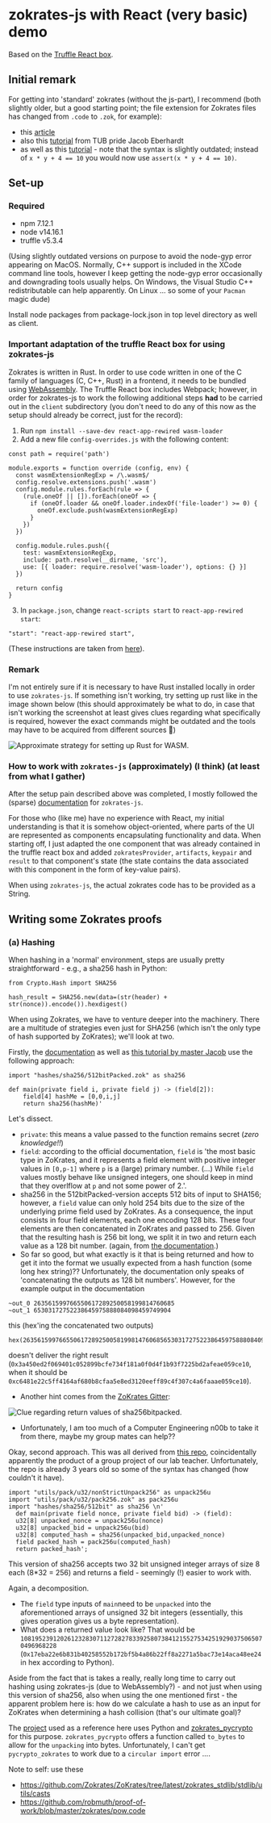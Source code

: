 
# zokrates-js with React (very basic) demo

Based on the [Truffle React box](https://www.trufflesuite.com/boxes/react).

## Initial remark

For getting into 'standard' zokrates (without the js-part), I recommend (both slightly older, but a good starting point; the file extension for Zokrates files has changed from `.code` to `.zok`, for example):
- this [article](https://blog.gnosis.pm/getting-started-with-zksnarks-zokrates-61e4f8e66bcc)
- also this [tutorial](https://medium.com/zokrates/building-identity-linked-zksnarks-with-zokrates-a36085cdd40) from TUB pride Jacob Eberhardt
- as well as this [tutorial](https://github.com/leanthebean/puzzle-hunt) - note that the syntax is slightly outdated; instead of `x * y + 4 == 10` you would now use `assert(x * y + 4 == 10)`.

## Set-up

### Required

- npm 7.12.1
- node v14.16.1
- truffle v5.3.4

(Using slightly outdated versions on purpose to avoid the node-gyp error appearing on MacOS. Normally, C++ support is included in the XCode command line tools, however I keep getting the node-gyp error occasionally and downgrading tools usually helps. On Windows, the Visual Studio C++ redistributable can help apparently. On Linux ... so some of your `Pacman` magic dude)

Install node packages from package-lock.json in top level directory as well as client.

### Important adaptation of the truffle React box for using zokrates-js

Zokrates is written in Rust. In order to use code written in one of the C family of languages (C, C++, Rust) in a frontend, it needs to be bundled using [WebAssembly](https://developer.mozilla.org/en-US/docs/WebAssembly). The Truffle React box includes Webpack; however, in order for zokrates-js to work the following additional steps **had** to be carried out in the `client` subdirectory (you don't need to do any of this now as the setup should already be correct, just for the record):

1) Run `npm install --save-dev react-app-rewired wasm-loader`
2) Add a new file `config-overrides.js` with the following content:

```
const path = require('path')

module.exports = function override (config, env) {
  const wasmExtensionRegExp = /\.wasm$/
  config.resolve.extensions.push('.wasm')
  config.module.rules.forEach(rule => {
    (rule.oneOf || []).forEach(oneOf => {
      if (oneOf.loader && oneOf.loader.indexOf('file-loader') >= 0) {
        oneOf.exclude.push(wasmExtensionRegExp)
      }
    })
  })

  config.module.rules.push({
    test: wasmExtensionRegExp,
    include: path.resolve(__dirname, 'src'),
    use: [{ loader: require.resolve('wasm-loader'), options: {} }]
  })

  return config
}
```
3. In `package.json`, change `react-scripts start` to `react-app-rewired start`:
```
"start": "react-app-rewired start",
````

(These instructions are taken from [here](https://github.com/matter-labs/zksync/issues/238)).

### Remark

I'm not entirely sure if it is necessary to have Rust installed locally in order to use `zokrates-js`. If something isn't working, try setting up rust like in the image shown below (this should approximately be what to do, in case that isn't working the screenshot at least gives clues regarding what specifically is required, however the exact commands might be outdated and the tools may have to be acquired from different sources 😬)

![Approximate strategy for setting up Rust for WASM.](rust_install.png)

### How to work with `zokrates-js` (approximately) (I think) (at least from what I gather)

After the setup pain described above was completed, I mostly followed the (sparse) [documentation](https://zokrates.github.io/toolbox/zokrates_js.html) for `zokrates-js`.

For those who (like me) have no experience with React, my initial understanding is that it is somehow object-oriented, where parts of the UI are represented as components encapsulating functionality and data. When starting off, I just adapted the one component that was already contained in the truffle react box and added `zokratesProvider`, `artifacts`, `keypair` and `result` to that component's state (the state contains the data associated with this component in the form of key-value pairs). 

When using `zokrates-js`, the actual zokrates code has to be provided as a String. 

## Writing some Zokrates proofs

### (a) Hashing

When hashing in a 'normal' environment, steps are usually pretty straightforward - e.g., a sha256 hash in Python:

```
from Crypto.Hash import SHA256

hash_result = SHA256.new(data=(str(header) + str(nonce)).encode()).hexdigest() 
```

When using Zokrates, we have to venture deeper into the machinery. There are a multitude of strategies even just for SHA256 (which isn't the only type of hash supported by ZoKrates); we'll look at two.

Firstly, the [documentation](https://zokrates.github.io/examples/sha256example.html) as well as [this tutorial by master Jacob](https://medium.com/zokrates/building-identity-linked-zksnarks-with-zokrates-a36085cdd40) use the following approach:

```
import "hashes/sha256/512bitPacked.zok" as sha256

def main(private field i, private field j) -> (field[2]):
    field[4] hashMe = [0,0,i,j]
    return sha256(hashMe)'
```

Let's dissect.
- `private`: this means a value passed to the function remains secret (*zero knowledge!!*)
- `field`: according to the official documentation, `field` is 'the most basic type in ZoKrates, and it represents a field element with positive integer values in `[0,p-1]` where `p` is a (large) primary number. (...) While `field` values mostly behave like unsigned integers, one should keep in mind that they overlflow at `p` and not some power of 2.'.
- sha256 in the 512bitPacked-version accepts 512 bits of input to SHA156; however, a `field` value can only hold 254 bits due to the size of the underlying prime field used by ZoKrates. As a consequence, the input consists in four field elements, each one encoding 128 bits. These four elements are then concatenated in ZoKrates and passed to 256. Given that the resulting hash is 256 bit long, we split it in two and return each value as a 128 bit number. (again, from [the documentation](https://zokrates.github.io/examples/sha256example.html).)
- So far so good, but what exactly is it that is being returned and how to get it into the format we usually expected from a hash function (some long hex string)?? Unfortunately, the documentation only speaks of 'concatenating the outputs as 128 bit numbers'. However, for the example output in the documentation

```
~out_0 263561599766550617289250058199814760685
~out_1 65303172752238645975888084098459749904
```

this (hex'ing the concatenated two outputs)

```
hex(26356159976655061728925005819981476068565303172752238645975888084098459749904)
```

doesn't deliver the right result (`0x3a450ed2f069401c052899bcfe734f181a0f0d4f1b93f7225bd2afeae059ce10`, when it should be `0xc6481e22c5ff4164af680b8cfaa5e8ed3120eeff89c4f307c4a6faaae059ce10`).

- Another hint comes from the [ZoKrates Gitter](https://gitter.im/ZoKrates/Lobby):

![Clue regarding return values of sha256bitpacked.](msb_lsb.png)

- Unfortunately, I am too much of a Computer Engineering n00b to take it from there, maybe my group mates can help??

Okay, second approach. This was all derived from [this repo](https://github.com/robmuth/proof-of-work), coincidentally apparently the product of a group project of our lab teacher.
Unfortunately, the repo is already 3 years old so some of the syntax has changed (how couldn't it have).

```
import "utils/pack/u32/nonStrictUnpack256" as unpack256u
import "utils/pack/u32/pack256.zok" as pack256u
import "hashes/sha256/512bit" as sha256 \n'
  def main(private field nonce, private field bid) -> (field):
  u32[8] unpacked_nonce = unpack256u(nonce)
  u32[8] unpacked_bid = unpack256u(bid)
  u32[8] computed_hash = sha256(unpacked_bid,unpacked_nonce)
  field packed_hash = pack256u(computed_hash)
  return packed_hash';
```

This version of sha256 accepts two 32 bit unsigned integer arrays of size 8 each (8*32 = 256) and returns a field - seemingly (!) easier to work with.

Again, a decomposition.
- The `field` type inputs of `main`need to be `unpacked` into the aforementioned arrays of unsigned 32 bit integers (essentially, this gives operation gives us a byte representation). 
- What does a returned value look like? That would be `10819523912026123283071127282783392580738412155275342519290375065070496968228` (`0x17eba22e6b831b40258552b172bf5b4a86b22ff8a2271a5bac73e14aca48ee24` in hex according to Python).

Aside from the fact that is takes a really, really long time to carry out hashing using zokrates-js (due to WebAssembly?) - and not just when using this version of sha256, also when using the one mentioned first - the apparent problem here is: how do we calculate a hash to use as an input for ZoKrates when determining a hash collision (that's our ultimate goal)?

The [project](https://github.com/robmuth/proof-of-work/blob/master/bin/terminal.py) used as a reference here uses Python and [zokrates_pycrypto](https://github.com/Zokrates/pycrypto) for this purpose. `zokrates_pycrypto` offers a function called `to_bytes` to allow for the `unpacking` into bytes. Unfortunately, I can't get `pycrypto_zokrates` to work due to a `circular import` error ....



Note to self: use these
- https://github.com/Zokrates/ZoKrates/tree/latest/zokrates_stdlib/stdlib/utils/casts
- https://github.com/robmuth/proof-of-work/blob/master/zokrates/pow.code
